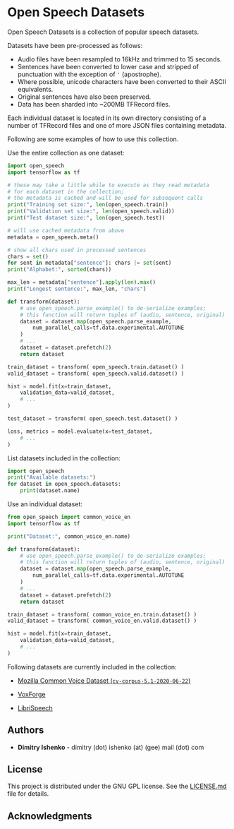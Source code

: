 # Open Speech Datasets

Open Speech Datasets is a collection of popular speech datasets.

Datasets have been pre-processed as follows:

- Audio files have been resampled to 16kHz and trimmed to 15 seconds.
- Sentences have been converted to lower case and stripped of punctuation with
  the exception of `'` (apostrophe).
- Where possible, unicode characters have been converted to their ASCII
  equivalents.
- Original sentences have also been preserved.
- Data has been sharded into ~200MB TFRecord files.

Each individual dataset is located in its own directory consisting of a number
of TFRecord files and one of more JSON files containing metadata.

Following are some examples of how to use this collection.

Use the entire collection as one dataset:

```python
import open_speech
import tensorflow as tf

# these may take a little while to execute as they read metadata
# for each dataset in the collection;
# the metadata is cached and will be used for subsequent calls
print("Training set size:", len(open_speech.train))
print("Validation set size:", len(open_speech.valid))
print("Test dataset size:", len(open_speech.test))

# will use cached metadata from above
metadata = open_speech.meta()

# show all chars used in processed sentences
chars = set()
for sent in metadata["sentence"]: chars |= set(sent)
print("Alphabet:", sorted(chars))

max_len = metadata["sentence"].apply(len).max()
print("Longest sentence:", max_len, "chars")

def transform(dataset):
    # use open_speech.parse_example() to de-serialize examples;
    # this function will return tuples of (audio, sentence, original)
    dataset = dataset.map(open_speech.parse_example,
        num_parallel_calls=tf.data.experimental.AUTOTUNE
    )
    # ...
    dataset = dataset.prefetch(2)
    return dataset

train_dataset = transform( open_speech.train.dataset() )
valid_dataset = transform( open_speech.valid.dataset() )

hist = model.fit(x=train_dataset,
    validation_data=valid_dataset,
    # ...
)

test_dataset = transform( open_speech.test.dataset() )

loss, metrics = model.evaluate(x=test_dataset,
    # ...
)
```

List datasets included in the collection:
```python
import open_speech
print("Available datasets:")
for dataset in open_speech.datasets:
    print(dataset.name)
```

Use an individual dataset:
```python
from open_speech import common_voice_en
import tensorflow as tf

print("Dataset:", common_voice_en.name)

def transform(dataset):
    # use open_speech.parse_example() to de-serialize examples;
    # this function will return tuples of (audio, sentence, original)
    dataset = dataset.map(open_speech.parse_example,
        num_parallel_calls=tf.data.experimental.AUTOTUNE
    )
    # ...
    dataset = dataset.prefetch(2)
    return dataset

train_dataset = transform( common_voice_en.train.dataset() )
valid_dataset = transform( common_voice_en.valid.dataset() )

hist = model.fit(x=train_dataset,
    validation_data=valid_dataset,
    # ...
)
```

Following datasets are currently included in the collection:

- [Mozilla Common Voice Dataset (`cv-corpus-5.1-2020-06-22`)](https://voice.mozilla.org/en/datasets)

- [VoxForge](http://www.repository.voxforge1.org/downloads/SpeechCorpus/Trunk/Audio/Main/16kHz_16bit/)

- [LibriSpeech](http://www.openslr.org/12)

## Authors

* **Dimitry Ishenko** - dimitry (dot) ishenko (at) (gee) mail (dot) com

## License

This project is distributed under the GNU GPL license. See the
[LICENSE.md](LICENSE.md) file for details.

## Acknowledgments
